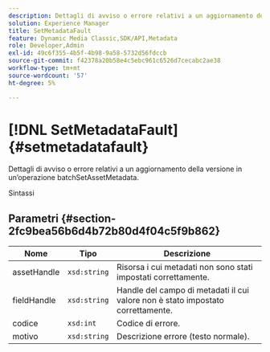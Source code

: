 ```yaml
---
description: Dettagli di avviso o errore relativi a un aggiornamento della versione in un’operazione batchSetAssetMetadata.
solution: Experience Manager
title: SetMetadataFault
feature: Dynamic Media Classic,SDK/API,Metadata
role: Developer,Admin
exl-id: 49c6f355-4b5f-4b98-9a58-5732d56fdccb
source-git-commit: f42378a20b58e4c5ebc961c6526d7cecabc2ae38
workflow-type: tm+mt
source-wordcount: '57'
ht-degree: 5%

---
```


# [!DNL SetMetadataFault]{#setmetadatafault}

Dettagli di avviso o errore relativi a un aggiornamento della versione in un’operazione batchSetAssetMetadata.

Sintassi

## Parametri {#section-2fc9bea56b6d4b72b80d4f04c5f9b862}

| Nome | Tipo | Descrizione |
|---|---|---|
| assetHandle | `xsd:string` | Risorsa i cui metadati non sono stati impostati correttamente. |
| fieldHandle | `xsd:string` | Handle del campo di metadati il cui valore non è stato impostato correttamente. |
| codice | `xsd:int` | Codice di errore. |
| motivo | `xsd:string` | Descrizione errore (testo normale). |
